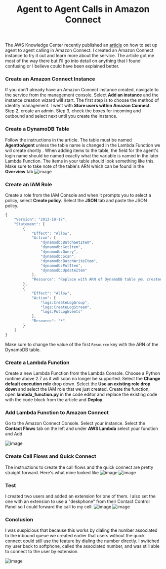 ﻿---
title: Agent to Agent Calls in Amazon Connect
tags:
  - aws
  - amazon connect
  - how-to
  - lambda
  - dynamodb
  - python
---
The AWS Knowledge Center recently published an [article](https://aws.amazon.com/premiumsupport/knowledge-center/connect-agent-to-agent-extensions/) on how to set up agent to agent calling in Amazon Connect. I created an Amazon Connect instance to try it out and learn more about the service.  The article got me most of the way there but I'll go into detail on anything that I found confusing or I believe could have been explained better. 
### Create an Amazon Connect Instance
If you don't already have an Amazon Connect instance created, navigate to the service from the management console. Select **Add an instance** and the instance creation wizard  will start. The first step is to choose the method of identity management. I went with **Store users within Amazon Connect**. Step 2, create an admin. Step 3, check the boxes for incoming and outbound and select next until you create the instance.
### Create a DynamoDB Table
Follow the instructions in the article. The table must be named **AgenttoAgent** unless the table name is changed in the Lambda Function we will create shortly . When adding items to the table, the field for the agent's login name should be named exactly what the variable is named in the later Lambda Function. The items in your table should look something like this. Make sure to take note of the table's ARN which can be found in the **Overview** tab
![image](/assets/img/DBTableItem.png)
### Create an IAM Role
Create a role from the IAM Console and when it prompts you to select a policy, select **Create policy**. Select the **JSON** tab and paste the JSON policy. 
```javascript
{
    "Version": "2012-10-17",
    "Statement": [
        {
            "Effect": "Allow",
            "Action": [
                "dynamodb:BatchGetItem",
                "dynamodb:GetItem",
                "dynamodb:Query",
                "dynamodb:Scan",
                "dynamodb:BatchWriteItem",
                "dynamodb:PutItem",
                "dynamodb:UpdateItem"
            ],
            "Resource": "Replace with ARN of DynamoDB table you created"
        },
        {
            "Effect": "Allow",
            "Action": [
                "logs:CreateLogGroup",
                "logs:CreateLogStream",
                "logs:PutLogEvents"
            ],
            "Resource": "*"
        }
    ]
}
```
Make sure to change the value of the first ```Resource``` key with the ARN of the DynamoDB table.
### Create a Lambda Function
Create a new Lambda Function from the Lambda Console. Choose a Python runtime above 2.7 as it will soon no longer be supported. Select the **Change default execution role**
 drop down. Select the **Use an existing role drop down** and select the IAM role that we just created. Create the function, open **lambda_function.py** in the code editor and replace the existing code with the code block from the article and **Deploy**.
### Add Lambda Function to Amazon Connect
Go to the Amazon Connect Console. Select your instance. Select the **Contact Flows** tab on the left and under **AWS Lambda** select your function and Add

![image](/assets/img/ConnectLambdaAdd.png)
### Create Call Flows and Quick Connect
The instructions to create the call flows and the quick connect are pretty straight forward. Here's what mine looked like ![image](/assets/img/queueFlow_2021-07-05_194737.png)
![image](/assets/img/ContactFlow.png)
### Test
I created two users and added an extension for one of them. I also set the one with an extension to use a "deskphone" from their Contact Control Panel so I could forward the call to my cell. 
![image](/assets/img/extensionDial_2021-07-05_202014.png)
![image](/assets/img/extensionDialConnected2021-07-05_202051.png)
### Conclusion
I was suspicious that because this works by dialing the number associated to the inbound queue we created earlier that users without the quick connect could still use the feature by dialing the number directly. I switched my user back to softphone, called the associated number, and was still able to connect to the user by extension.

![image](/assets/img/ManualConnect_2021-07-05_205638.png)
